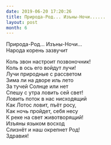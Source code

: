 ```yaml
---
date: 2019-06-20 17:20:26
title: Природа-Род... Изъны-Ночи......
layout: post
month: 6
---
```

Природа-Род... Изъны-Ночи...<br/>
Народа корень зазвучит<br/>
<!--more-->
Коль звон настроит позвоночник!<br/>
Коль в ось его войдут лучи!<br/>
Лучи природные с рассветом<br/>
Зима ли на дворе иль лето<br/>
За тучей Солнце или нет<br/>
Спешу с утра ловить сей свет!<br/>
Ловить поток в нас нисходящий<br/>
Как Лотос ловит, пъёт росу,<br/>
Как ночь пройдет, себя несу<br/>
К реке на свет животворящий!<br/>
Изъяны языком восход<br/>
Слизнёт и наш окрепнет Род!<br/>
Здравия!<br/>